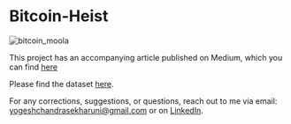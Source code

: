 # Bitcoin-Heist

![bitcoin_moola](https://user-images.githubusercontent.com/46783458/115249055-deefb980-a145-11eb-9e88-b75a43dcae56.jpg)


This project has an accompanying article published on Medium, which you can find [here](https://yogeshchandrasekharuni.medium.com/using-ai-to-detect-bitcoin-addresses-involved-in-ransomware-transactions-3beaeccba176)

Please find the dataset [here](https://archive.ics.uci.edu/ml/datasets/BitcoinHeistRansomwareAddressDataset).

For any corrections, suggestions, or questions, reach out to me via email: yogeshchandrasekharuni@gmail.com or on [LinkedIn](https://www.linkedin.com/in/yogesh-chandrasekharuni-2a8895191/).
